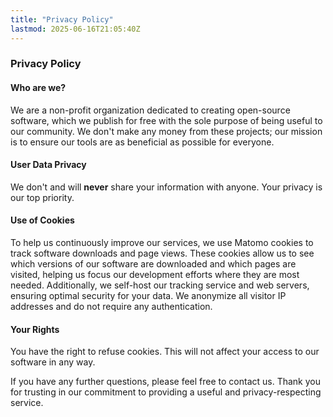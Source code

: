 ```yaml
---
title: "Privacy Policy"
lastmod: 2025-06-16T21:05:40Z
---
```


<div class="content-wrapper">
<div class="privacy-policy">
    
### Privacy Policy

#### Who are we?
We are a non-profit organization dedicated to creating open-source software, which we publish for free with the sole purpose of being useful to our community. We don't make any money from these projects; our mission is to ensure our tools are as beneficial as possible for everyone.

#### User Data Privacy
We don't and will **never** share your information with anyone. Your privacy is our top priority.

#### Use of Cookies
To help us continuously improve our services, we use Matomo cookies to track software downloads and page views. These cookies allow us to see which versions of our software are downloaded and which pages are visited, helping us focus our development efforts where they are most needed. Additionally, we self-host our tracking service and web servers, ensuring optimal security for your data. We anonymize all visitor IP addresses and do not require any authentication.

#### Your Rights
You have the right to refuse cookies. This will not affect your access to our software in any way.

If you have any further questions, please feel free to contact us. Thank you for trusting in our commitment to providing a useful and privacy-respecting service.

</div>
</div>
